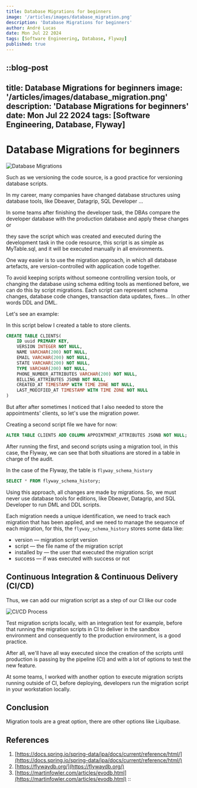 ```yaml
---
title: Database Migrations for beginners
image: '/articles/images/database_migration.png'
description: 'Database Migrations for beginners'
author: André Lucas
date: Mon Jul 22 2024
tags: [Software Engineering, Database, Flyway]
published: true
---
```


::blog-post
---
title: Database Migrations for beginners
image: '/articles/images/database_migration.png'
description: 'Database Migrations for beginners'
date: Mon Jul 22 2024
tags: [Software Engineering, Database, Flyway]
---
# Database Migrations for beginners

![Database Migrations](/articles/images/database_migrations_ci_cd_diagram.png)

Such as we versioning the code source, is a good practice for versioning database scripts.

In my career, many companies have changed database structures using database tools, like Dbeaver, Datagrip, SQL Developer ...

In some teams after finishing the developer task, the DBAs compare the developer database with the production database and apply these changes or

they save the script which was created and executed during the development task in the code resource, this script is as simple as MyTable.sql, and it will be executed manually in all environments.

One way easier is to use the migration approach, in which all database artefacts, are version-controlled with application code together.

To avoid keeping scripts without someone controlling version tools, or changing the database using schema editing tools as mentioned before, we can do this by script migrations. Each script can represent schema changes, database code changes, transaction data updates, fixes... In other words DDL and DML.

Let's see an example:

In this script below I created a table to store clients.

```sql
CREATE TABLE CLIENTS(
    ID uuid PRIMARY KEY,
    VERSION INTEGER NOT NULL,
    NAME VARCHAR(200) NOT NULL,
    EMAIL VARCHAR(200) NOT NULL,
    STATE VARCHAR(200) NOT NULL,
    TYPE VARCHAR(200) NOT NULL,
    PHONE_NUMBER_ATTRIBUTES VARCHAR(200) NOT NULL,
    BILLING_ATTRIBUTES JSONB NOT NULL,
    CREATED_AT TIMESTAMP WITH TIME ZONE NOT NULL,
    LAST_MODIFIED_AT TIMESTAMP WITH TIME ZONE NOT NULL
)
```

But after after sometimes I noticed that I also needed to store the appointments' clients, so let's use the migration power.

Creating a second script file we have for now:

```sql
ALTER TABLE CLIENTS ADD COLUMN APPOINTMENT_ATTRIBUTES JSONB NOT NULL;
```

After running the first, and second scripts using a migration tool, in this case, the Flyway, we can see that both situations are stored in a table in charge of the audit.

In the case of the Flyway, the table is `flyway_schema_history`

```sql
SELECT * FROM flyway_schema_history;
```

Using this approach, all changes are made by migrations. So, we must never use database tools for editions, like Dbeaver, Datagrip, and SQL Developer to run DML and DDL scripts.

Each migration needs a unique identification, we need to track each migration that has been applied, and we need to manage the sequence of each migration, for this, the `flyway_schema_history` stores some data like:

- version — migration script version
- script — the file name of the migration script
- installed by — the user that executed the migration script
- success — if was executed with success or not

## Continuous Integration & Continuous Delivery (CI/CD)

Thus, we can add our migration script as a step of our CI like our code

![CI/CD Process](/articles/images/database_migrations_local_execution_diagram.png)

Test migration scripts locally, with an integration test for example, before that running the migration scripts in CI to deliver in the sandbox environment and consequently to the production environment, is a good practice.

After all, we'll have all way executed since the creation of the scripts until production is passing by the pipeline (CI) and with a lot of options to test the new feature.

At some teams, I worked with another option to execute migration scripts running outside of CI, before deploying, developers run the migration script in your workstation locally.

## Conclusion

Migration tools are a great option, there are other options like Liquibase.

## References

1. [https://docs.spring.io/spring-data/jpa/docs/current/reference/html/](https://docs.spring.io/spring-data/jpa/docs/current/reference/html/)
2. [https://flywaydb.org/](https://flywaydb.org/)
3. [https://martinfowler.com/articles/evodb.html](https://martinfowler.com/articles/evodb.html)
::